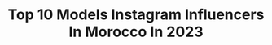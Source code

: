 ---
title: Top 10 Models Instagram Influencers In Morocco In 2023
description: >-
  Find top models Instagram influencers in Morocco in 2023. Most popular hashtags: #fashion #fashionstyle #model #style.
platform: Instagram
hits: 101
text_top: See the top-rated Instagram profiles on inBeat.
text_bottom: inBeat aggregates 101 Instagram influencers like this in Morocco for you to collaborate.
profiles:
  - username: "nouhaila_barbie"
    fullname: >-
      Nouhaila Barbie l نهيلة باربي
    bio: >-
      • Owner @imalki_by_nouhaila • Business whatsapp +212661594748 • Nouhailaimalki0@gmail.com • Makeup artist💄/ Model & miss👸🏼 • Snapchat: barbienouhaila
    location: "Morocco"
    followers: 3653610
    engagement: 78
    commentsToLikes: 0.011550
    id: ck5qaiidygl010i11o20q6p8k
    verified: true
    hashtags: "#marrakech"
  - username: "jousef_elkott"
    fullname: >-
      Yousef Elkott | يوسف القط
    bio: >-
      Actor | Model Stand up Comedian Snapchat : jousef_elkott ADS : Elkott.ads@gmail.com فيديو جديد 👇🏻
    location: "Morocco"
    followers: 436922
    engagement: 176
    commentsToLikes: 0.039852
    id: ck5hcfvcchv360i11ewb3c8xy
    verified: false
    hashtags: "#pubgmop, #dewinpubg, #ad, #dewop"
  - username: "salwa.jd1"
    fullname: >-
      Salwa JD🇲🇦'Official
    bio: >-
      ﷽ ●MOROCCAN 🇲🇦/ MODEL🇲🇦/Blogger/influencer ●contact Business&collaboration 💰 :Salwajlaidi2000@gmail.com
    location: "Morocco"
    followers: 143722
    engagement: 483
    commentsToLikes: 0.019232
    id: ck5hqup4htr6o0i11h3it82uu
    verified: false
    hashtags: "#fashiondaily, #socialenvy, #styles, #fashiongram"
  - username: "sybillabakzaza"
    fullname: >-
      Sybilla Bakzaza
    bio: >-
      ⚔ #Genderfluid Moroccan 🇲🇦 Princess ⚔ ♡ Matriachy & Empowering Women ♡ #HTFanatic, Activist, Model, Full Contact Martial Artist
    location: "Morocco"
    followers: 12485
    engagement: 838
    commentsToLikes: 0.108677
    id: ck8t6do2bd84u0j78xygz5uf4
    verified: false
    hashtags: "#altgirl, #trans, #senpai, #genderfluid"
  - username: "basmaelbachyry"
    fullname: >-
      Basma El Bachyry
    bio: >-
      Soul of an artist🖤 Moroccan MODEL 🇲🇦 Branding l Content creator l Storyteller
    location: "Morocco"
    followers: 7022
    engagement: 647
    commentsToLikes: 0.091586
    id: ck14hgx96a9w10i197ogczvn0
    verified: false
    hashtags: "#morocco, #marrakech, #maroc, #naturelmakeup"
  - username: "weirrdofficial"
    fullname: >-
      𝑆𝑇𝐴𝑌 𝑊𝐸𝐼𝑅𝐷 🇸🇦
    bio: >-
      #eyes #model 👻 : stayweird.1 📩 : stayweird177@gmail.com
    location: "Morocco"
    followers: 287498
    engagement: 349
    commentsToLikes: 0.012379
    id: ck5hpomdsrpsc0i11ypwzjts2
    verified: false
    hashtags: "#sw"
  - username: "sofianelilou99"
    fullname: >-
      🇩🇿 Je Suis Algerien L’amouk😂🇩🇿
    bio: >-
      سبحان الله و بحمده سبحان ربي العظيم ❣️🙏 🔰Live your dream ❤️💪 🔰model at @catwalk_model_ 🔰contact : sofianelilou8@gmail.com📩 🔰+213🇩🇿 🔰snap 👻lilouib06👻
    location: "Morocco"
    followers: 21653
    engagement: 492
    commentsToLikes: 0.013648
    id: ckapavaq1xlpf0i78c7zew96q
    verified: false
    hashtags: "#photoshoot, #wahran, #photooftheday, #algerienne"
  - username: "ayhamawwad"
    fullname: >-
      Ayham Awwad 🇯🇴 🇺🇸🇹🇷🇶🇦🇶🇦
    bio: >-
      | “Model , Graphic Designer , pianist 🎹 “ | ❤️💫 📍Qatar / Doha 🇶🇦 l One Dream ... One Goal❤️ 🌎Believe In YourSelf “ 13/ Dec 🎉#snapchat link👇
    location: "Morocco"
    followers: 36856
    engagement: 181
    commentsToLikes: 0.238164
    id: ckap8d7acnt7y0i7824mnmkiv
    verified: false
    hashtags: "#instapic, #dohaqatar, #swag, #qatar"
  - username: "iam.moustache"
    fullname: >-
      
    bio: >-
      Menswear l Blogger l Model
    location: "Morocco"
    followers: 19972
    engagement: 424
    commentsToLikes: 0.110913
    id: ck0w2k53xorwi0i19tq7m1up9
    verified: false
    hashtags: "#style, #777luckyfish, #doubleyedge, #fashionstyle"
  - username: "lina_agdour"
    fullname: >-
      🎀lina agdour | لينة اكدور🎀
    bio: >-
      🎬Actrice/model 🇲🇦ممثلة/مودل🧿 👑Mini miss maroc 2019/2020👑 👑miss gloriafashion 2020👑 Ceo of: @clothing_by_lina Compte géré par la maman: @mama_de_lina
    location: "Morocco"
    followers: 422812
    engagement: 240
    commentsToLikes: 0.018620
    id: ckf5nfe2my19z0j23w6ri942n
    verified: false
    hashtags: "#morroco, #instagood, #happy, #robe"
---